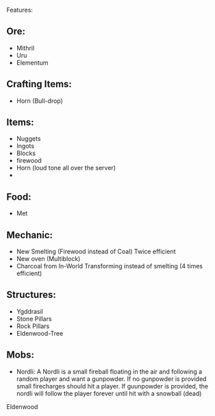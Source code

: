 Features:

Ore:
- 
- Mithril
- Uru
- Elementum

Crafting Items:
-
- Horn (Bull-drop)

Items:
- 
- Nuggets
- Ingots
- Blocks
- firewood
- Horn (loud tone all over the server)
- 

Food:
-
- Met

Mechanic:
-
- New Smelting (Firewood instead of Coal) Twice efficient
- New oven (Multiblock)
- Charcoal from In-World Transforming instead of smelting (4 times efficient)

Structures:
- 
- Ygddrasil
- Stone Pillars
- Rock Pillars
- Eldenwood-Tree

Mobs:
-
- Nordli: A Nordli is a small fireball floating in the air and following a random player and want a gunpowder. If no gunpowder is provided small firecharges should hit a player. If guunpowder is provided, the nordli will follow the player forever until hit with a snowball (dead) 

Eldenwood